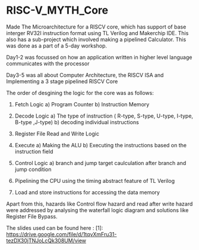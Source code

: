 # RISC-V_MYTH_Core

Made The Microarchitecture for a RISCV core, which has support of base interger RV32I instruction format using TL Verilog and Makerchip IDE. This also has a sub-project which involved making a pipelined Calculator. This was done as a part of a 5-day workshop.

Day1-2 was focussed on how an application written in higher level language communicates with the processor

Day3-5 was all about Computer Architecture, the RISCV ISA and Implementing a 3 stage pipelined RISCV Core

The order of desgining the logic for the core was as follows:

1) Fetch Logic
  a) Program Counter
  b) Instruction Memory
  
2) Decode Logic
  a) The type of instruction ( R-type, S-type, U-type, I-type, B-type ,J-type)
  b) decoding individual instructions
  
3) Register File Read and Write Logic

4) Execute
  a) Making the ALU
  b) Executing the instructions based on the instruction field

5) Control Logic
  a) branch and jump target caulculation after branch and jump condition
  
6) Pipelining the CPU using the timing abstract feature of TL Verilog

7) Load and store instructions for accessing the data memory

Apart from this, hazards like Control flow hazard and read after write hazard were addressed by analysing the waterfall logic diagram and solutions like Register File Bypass.

The slides used can be found here : [1]: https://drive.google.com/file/d/1tqvXmFru31-tezDX30jTNJoLcQk308UM/view
